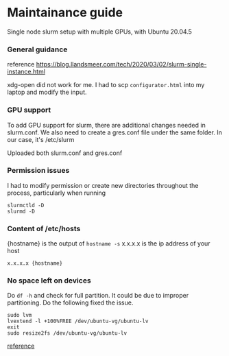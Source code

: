 # Maintainance guide
Single node slurm setup with multiple GPUs, with Ubuntu 20.04.5 


### General guidance

reference https://blog.llandsmeer.com/tech/2020/03/02/slurm-single-instance.html

xdg-open did not work for me. I had to scp `configurator.html` into my laptop and modify the input.

### GPU support
To add GPU support for slurm, there are additional changes needed in slurm.conf.
We also need to create a gres.conf file under the same folder. In our case, it's /etc/slurm

Uploaded both slurm.conf and gres.conf 

### Permission issues
I had to modify permission or create new directories throughout the process, particularly when running
```
slurmctld -D
slurmd -D
```

### Content of /etc/hosts 
{hostname} is the output of `hostname -s`
x.x.x.x is the ip address of your host

```
x.x.x.x {hostname}
```

### No space left on devices
Do `df -h` and check for full partition. It could be due to improper partitioning.
Do the following fixed the issue.
```
sudo lvm
lvextend -l +100%FREE /dev/ubuntu-vg/ubuntu-lv
exit
sudo resize2fs /dev/ubuntu-vg/ubuntu-lv
```
[reference](https://askubuntu.com/questions/1106795/ubuntu-server-18-04-lvm-out-of-space-with-improper-default-partitioning)
